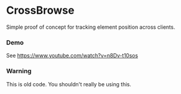 CrossBrowse
=================

Simple proof of concept for tracking element position across clients.

### Demo

See https://www.youtube.com/watch?v=n8Dv-t10sos

### Warning

This is old code. You shouldn't really be using this.
